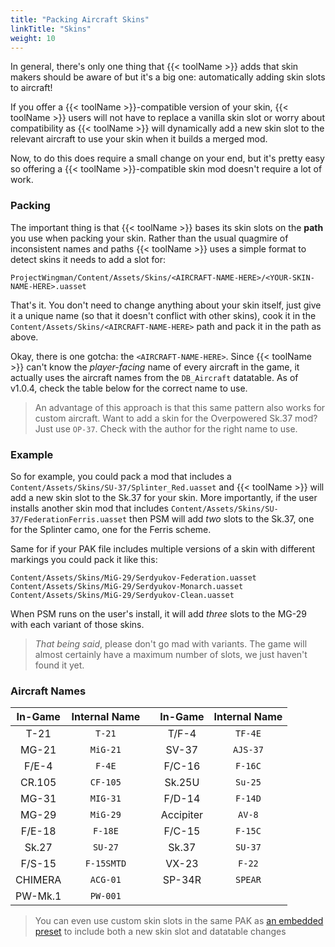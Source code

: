 ```yaml
---
title: "Packing Aircraft Skins"
linkTitle: "Skins"
weight: 10
---
```


In general, there's only one thing that {{< toolName >}} adds that skin makers should be aware of but it's a big one: automatically adding skin slots to aircraft!

If you offer a {{< toolName >}}-compatible version of your skin, {{< toolName >}} users will not have to replace a vanilla skin slot or worry about compatibility as {{< toolName >}} will dynamically add a new skin slot to the relevant aircraft to use your skin when it builds a merged mod.

Now, to do this does require a small change on your end, but it's pretty easy so offering a {{< toolName >}}-compatible skin mod doesn't require a lot of work.

### Packing

The important thing is that {{< toolName >}} bases its skin slots on the **path** you use when packing your skin. Rather than the usual quagmire of inconsistent names and paths {{< toolName >}} uses a simple format to detect skins it needs to add a slot for:

```text
ProjectWingman/Content/Assets/Skins/<AIRCRAFT-NAME-HERE>/<YOUR-SKIN-NAME-HERE>.uasset
```

That's it. You don't need to change anything about your skin itself, just give it a unique name (so that it doesn't conflict with other skins), cook it in the `Content/Assets/Skins/<AIRCRAFT-NAME-HERE>` path and pack it in the path as above.

Okay, there is one gotcha: the `<AIRCRAFT-NAME-HERE>`. Since {{< toolName >}} can't know the _player-facing_ name of every aircraft in the game, it actually uses the aircraft names from the `DB_Aircraft` datatable. As of v1.0.4, check the table below for the correct name to use.

> An advantage of this approach is that this same pattern also works for custom aircraft. Want to add a skin for the Overpowered Sk.37 mod? Just use `OP-37`. Check with the author for the right name to use.

### Example

So for example, you could pack a mod that includes a `Content/Assets/Skins/SU-37/Splinter_Red.uasset` and {{< toolName >}} will add a new skin slot to the Sk.37 for your skin. More importantly, if the user installs another skin mod that includes `Content/Assets/Skins/SU-37/FederationFerris.uasset` then PSM will add _two_ slots to the Sk.37, one for the Splinter camo, one for the Ferris scheme.

Same for if your PAK file includes multiple versions of a skin with different markings you could pack it like this:

```text
Content/Assets/Skins/MiG-29/Serdyukov-Federation.uasset
Content/Assets/Skins/MiG-29/Serdyukov-Monarch.uasset
Content/Assets/Skins/MiG-29/Serdyukov-Clean.uasset
```

When PSM runs on the user's install, it will add _three_ slots to the MG-29 with each variant of those skins. 

> _That being said_, please don't go mad with variants. The game will almost certainly have a maximum number of slots, we just haven't found it yet.

### Aircraft Names

|In-Game|Internal Name| |In-Game|Internal Name|
|:-----:|:-----------:|-|:-:|:-:|
|T-21|`T-21`||T/F-4|`TF-4E`|
|MG-21|`MiG-21`||SV-37|`AJS-37`|
|F/E-4|`F-4E`||F/C-16|`F-16C`|
|CR.105|`CF-105`||Sk.25U|`Su-25`|
|MG-31|`MIG-31`||F/D-14|`F-14D`|
|MG-29|`MiG-29`||Accipiter|`AV-8`|
|F/E-18|`F-18E`||F/C-15|`F-15C`|
|Sk.27|`SU-27`||Sk.37|`SU-37`|
|F/S-15|`F-15SMTD`||VX-23|`F-22`|
|CHIMERA|`ACG-01`||SP-34R|`SPEAR`|
|PW-Mk.1|`PW-001`||||

> You can even use custom skin slots in the same PAK as [an embedded preset](../mods) to include both a new skin slot and datatable changes